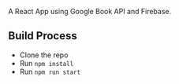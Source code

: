 A React App using Google Book API and Firebase.

## Build Process

- Clone the repo
- Run `npm install`
- Run `npm run start`
